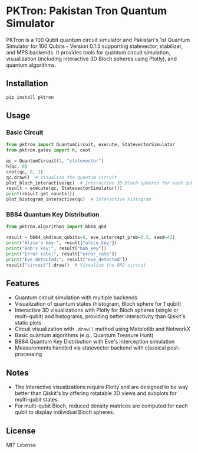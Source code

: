 # PKTron: Pakistan Tron Quantum Simulator

PKTron is a 100 Qubit quantum circuit simulator and Pakistan's 1st Quantum Simulator for 100 Qubits - Version 0.1.5 supporting statevector, stabilizer, and MPS backends. It provides tools for quantum circuit simulation, visualization (including interactive 3D Bloch spheres using Plotly), and quantum algorithms.

## Installation
```bash
pip install pktron
```

## Usage
### Basic Circuit
```python
from pktron import QuantumCircuit, execute, StatevectorSimulator
from pktron.gates import h, cnot

qc = QuantumCircuit(2, "statevector")
h(qc, 0)
cnot(qc, 0, 1)
qc.draw()  # Visualize the quantum circuit
plot_bloch_interactive(qc)  # Interactive 3D Bloch spheres for each qubit
result = execute(qc, StatevectorSimulator())
print(result.get_counts())
plot_histogram_interactive(qc)  # Interactive histogram
```

### BB84 Quantum Key Distribution
```python
from pktron.algorithms import bb84_qkd

result = bb84_qkd(num_qubits=8, eve_intercept_prob=0.5, seed=42)
print("Alice's key:", result["alice_key"])
print("Bob's key:", result["bob_key"])
print("Error rate:", result["error_rate"])
print("Eve detected:", result["eve_detected"])
result["circuit"].draw()  # Visualize the QKD circuit
```

## Features
- Quantum circuit simulation with multiple backends
- Visualization of quantum states (histogram, Bloch sphere for 1 qubit)
- Interactive 3D visualizations with Plotly for Bloch spheres (single or multi-qubit) and histograms, providing better interactivity than Qiskit's static plots
- Circuit visualization with `.draw()` method using Matplotlib and NetworkX
- Basic quantum algorithms (e.g., Quantum Treasure Hunt)
- BB84 Quantum Key Distribution with Eve's interception simulation
- Measurements handled via statevector backend with classical post-processing

## Notes
- The interactive visualizations require Plotly and are designed to be way better than Qiskit's by offering rotatable 3D views and subplots for multi-qubit states.
- For multi-qubit Bloch, reduced density matrices are computed for each qubit to display individual Bloch spheres.

## License
MIT License
